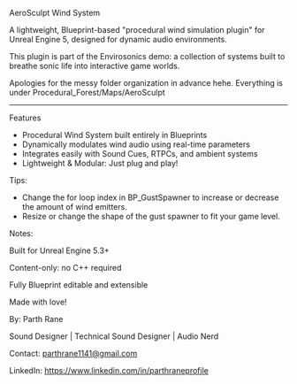 AeroSculpt Wind System

A lightweight, Blueprint-based "procedural wind simulation plugin" for Unreal Engine 5, designed for dynamic audio environments.

This plugin is part of the Envirosonics demo: a collection of systems built to breathe sonic life into interactive game worlds.

Apologies for the messy folder organization in advance hehe. Everything is under Procedural_Forest/Maps/AeroSculpt

---

 Features

-  Procedural Wind System built entirely in Blueprints
-  Dynamically modulates wind audio using real-time parameters
-  Integrates easily with Sound Cues, RTPCs, and ambient systems
-  Lightweight & Modular: Just plug and play!

Tips:

- Change the for loop index in BP_GustSpawner to increase or decrease the amount of wind emitters.
- Resize or change the shape of the gust spawner to fit your game level.

Notes:

Built for Unreal Engine 5.3+

Content-only: no C++ required

Fully Blueprint editable and extensible

Made with love!

By: Parth Rane

Sound Designer | Technical Sound Designer | Audio Nerd

Contact: parthrane1141@gmail.com

LinkedIn: https://www.linkedin.com/in/parthraneprofile
